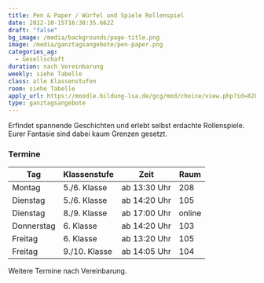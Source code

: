 ```yaml
---
title: Pen & Paper / Würfel und Spiele Rollenspiel
date: 2022-10-15T16:38:35.662Z
draft: "false"
bg_image: /media/backgrounds/page-title.png
image: /media/ganztagsangebote/pen-paper.png
categories_ag:
  - Gesellschaft
duration: nach Vereinbarung
weekly: siehe Tabelle
class: alle Klassenstufen
room: siehe Tabelle
apply_url: https://moodle.bildung-lsa.de/gcg/mod/choice/view.php?id=828
type: ganztagsangebote
---
```

Erfindet spannende Geschichten und erlebt selbst erdachte Rollenspiele. Eurer Fantasie sind dabei kaum Grenzen gesetzt.

### Termine

|Tag|Klassenstufe|Zeit|Raum|
|---|------------|----|----|
|Montag|5./6. Klasse|ab 13:30 Uhr|208|
|Dienstag|5./6. Klasse|ab 14:20 Uhr|105|
|Dienstag|8./9. Klasse|ab 17:00 Uhr|online|
|Donnerstag|6. Klasse|ab 14:20 Uhr|103|
|Freitag|6. Klasse|ab 13:20 Uhr|105|
|Freitag|9./10. Klasse|ab 14:05 Uhr|104|

Weitere Termine nach Vereinbarung.
